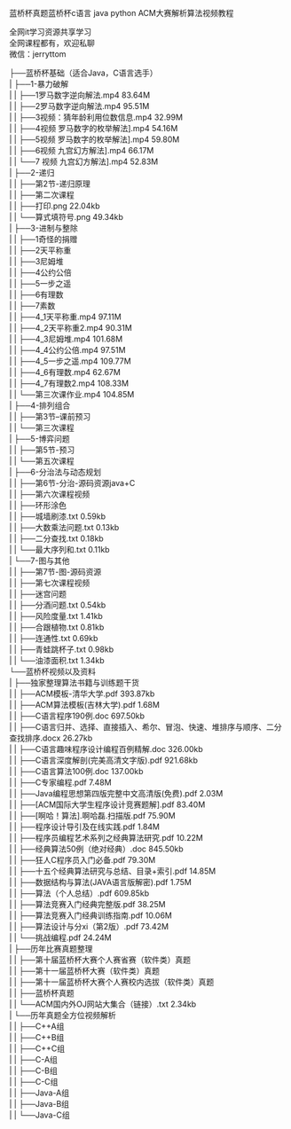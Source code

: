 蓝桥杯真题蓝桥杯c语言 java python ACM大赛解析算法视频教程

全网it学习资源共享学习<br>全网课程都有，欢迎私聊<br>微信：jerryttom<br>

├──蓝桥杯基础（适合Java，C语言选手）<br> | ├──1-暴力破解<br> | | ├──1罗马数字逆向解法.mp4 83.64M<br> | | ├──2罗马数字逆向解法.mp4 95.51M<br> | | ├──3视频：猜年龄利用位数信息.mp4 32.99M<br> | | ├──4视频 罗马数字的枚举解法].mp4 54.16M<br> | | ├──5视频 罗马数字的枚举解法].mp4 59.80M<br> | | ├──6视频 九宫幻方解法].mp4 66.17M<br> | | └──7 视频 九宫幻方解法].mp4 52.83M<br> | ├──2-递归<br> | | ├──第2节-递归原理<br> | | ├──第二次课程<br> | | ├──打印.png 22.04kb<br> | | └──算式填符号.png 49.34kb<br> | ├──3-进制与整除<br> | | ├──1奇怪的捐赠<br> | | ├──2天平称重<br> | | ├──3尼姆堆<br> | | ├──4公约公倍<br> | | ├──5一步之遥<br> | | ├──6有理数<br> | | ├──7素数<br> | | ├──4_1天平称重.mp4 97.11M<br> | | ├──4_2天平称重2.mp4 90.31M<br> | | ├──4_3尼姆堆.mp4 101.68M<br> | | ├──4_4公约公倍.mp4 97.51M<br> | | ├──4_5一步之遥.mp4 109.77M<br> | | ├──4_6有理数.mp4 62.67M<br> | | ├──4_7有理数2.mp4 108.33M<br> | | └──第三次课作业.mp4 104.85M<br> | ├──4-排列组合<br> | | ├──第3节–课前预习<br> | | └──第三次课程<br> | ├──5-博弈问题<br> | | ├──第5节-预习<br> | | └──第五次课程<br> | ├──6-分治法与动态规划<br> | | ├──第6节-分治-源码资源java+C<br> | | ├──第六次课程视频<br> | | ├──环形涂色<br> | | ├──城墙刷漆.txt 0.59kb<br> | | ├──大数乘法问题.txt 0.13kb<br> | | ├──二分查找.txt 0.18kb<br> | | └──最大序列和.txt 0.11kb<br> | └──7-图与其他<br> | | ├──第7节-图-源码资源<br> | | ├──第七次课程视频<br> | | ├──迷宫问题<br> | | ├──分酒问题.txt 0.54kb<br> | | ├──风险度量.txt 1.41kb<br> | | ├──合跟植物.txt 0.81kb<br> | | ├──连通性.txt 0.69kb<br> | | ├──青蛙跳杯子.txt 0.98kb<br> | | └──油漆面积.txt 1.34kb<br> └──蓝桥杯视频以及资料<br> | ├──独家整理算法书籍与训练题干货<br> | | ├──ACM模板-清华大学.pdf 393.87kb<br> | | ├──ACM算法模板(吉林大学).pdf 1.68M<br> | | ├──C语言程序190例.doc 697.50kb<br> | | ├──C语言归并、选择、直接插入、希尔、冒泡、快速、堆排序与顺序、二分查找排序.docx 26.27kb<br> | | ├──C语言趣味程序设计编程百例精解.doc 326.00kb<br> | | ├──C语言深度解剖(完美高清文字版).pdf 921.68kb<br> | | ├──C语言算法100例.doc 137.00kb<br> | | ├──C专家编程.pdf 7.48M<br> | | ├──Java编程思想第四版完整中文高清版(免费).pdf 2.03M<br> | | ├──[ACM国际大学生程序设计竞赛题解].pdf 83.40M<br> | | ├──[啊哈！算法].啊哈磊.扫描版.pdf 75.90M<br> | | ├──程序设计导引及在线实践.pdf 1.84M<br> | | ├──程序员编程艺术系列之经典算法研究.pdf 10.22M<br> | | ├──经典算法50例（绝对经典）.doc 845.50kb<br> | | ├──狂人C程序员入门必备.pdf 79.30M<br> | | ├──十五个经典算法研究与总结、目录+索引.pdf 14.85M<br> | | ├──数据结构与算法(JAVA语言版解密).pdf 1.75M<br> | | ├──算法（个人总结）.pdf 609.85kb<br> | | ├──算法竞赛入门经典完整版.pdf 38.25M<br> | | ├──算法竞赛入门经典训练指南.pdf 10.06M<br> | | ├──算法设计与分xi（第2版）.pdf 73.42M<br> | | └──挑战编程.pdf 24.24M<br> | ├──历年比赛真题整理<br> | | ├──第十届蓝桥杯大赛个人赛省赛（软件类）真题<br> | | ├──第十一届蓝桥杯大赛（软件类）真题<br> | | ├──第十一届蓝桥杯大赛个人赛校内选拔（软件类）真题<br> | | ├──蓝桥杯真题<br> | | └──ACM国内外OJ网站大集合（链接）.txt 2.34kb<br> | └──历年真题全方位视频解析<br> | | ├──C++A组<br> | | ├──C++B组<br> | | ├──C++C组<br> | | ├──C-A组<br> | | ├──C-B组<br> | | ├──C-C组<br> | | ├──Java-A组<br> | | ├──Java-B组<br> | | └──Java-C组